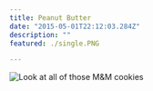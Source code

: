 ```yaml
---
title: Peanut Butter
date: "2015-05-01T22:12:03.284Z"
description: ""
featured: ./single.PNG

---
```


![Look at all of those M&M cookies](./plate.JPG)